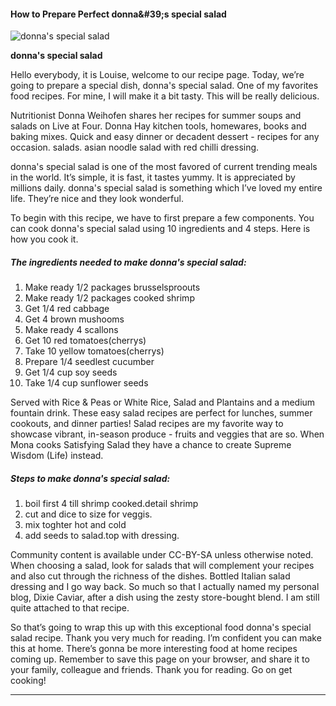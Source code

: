             

#### How to Prepare Perfect donna&amp;#39;s special salad

![donna's special salad](https://img-global.cpcdn.com/recipes/22738308/751x532cq70/donnas-special-salad-recipe-main-photo.jpg)

**donna's special salad**

Hello everybody, it is Louise, welcome to our recipe page. Today, we’re going to prepare a special dish, donna's special salad. One of my favorites food recipes. For mine, I will make it a bit tasty. This will be really delicious.

Nutritionist Donna Weihofen shares her recipes for summer soups and salads on Live at Four. Donna Hay kitchen tools, homewares, books and baking mixes. Quick and easy dinner or decadent dessert - recipes for any occasion. salads. asian noodle salad with red chilli dressing.

donna's special salad is one of the most favored of current trending meals in the world. It’s simple, it is fast, it tastes yummy. It is appreciated by millions daily. donna's special salad is something which I’ve loved my entire life. They’re nice and they look wonderful.

To begin with this recipe, we have to first prepare a few components. You can cook donna's special salad using 10 ingredients and 4 steps. Here is how you cook it.

##### The ingredients needed to make donna's special salad:

1.  Make ready 1/2 packages brusselsproouts
2.  Make ready 1/2 packages cooked shrimp
3.  Get 1/4 red cabbage
4.  Get 4 brown mushooms
5.  Make ready 4 scallons
6.  Get 10 red tomatoes(cherrys)
7.  Take 10 yellow tomatoes(cherrys)
8.  Prepare 1/4 seedlest cucumber
9.  Get 1/4 cup soy seeds
10.  Take 1/4 cup sunflower seeds

Served with Rice & Peas or White Rice, Salad and Plantains and a medium fountain drink. These easy salad recipes are perfect for lunches, summer cookouts, and dinner parties! Salad recipes are my favorite way to showcase vibrant, in-season produce - fruits and veggies that are so. When Mona cooks Satisfying Salad they have a chance to create Supreme Wisdom (Life) instead.

##### Steps to make donna's special salad:

1.  boil first 4 till shrimp cooked.detail shrimp
2.  cut and dice to size for veggis.
3.  mix toghter hot and cold
4.  add seeds to salad.top with dressing.

Community content is available under CC-BY-SA unless otherwise noted. When choosing a salad, look for salads that will complement your recipes and also cut through the richness of the dishes. Bottled Italian salad dressing and I go way back. So much so that I actually named my personal blog, Dixie Caviar, after a dish using the zesty store-bought blend. I am still quite attached to that recipe.

So that’s going to wrap this up with this exceptional food donna's special salad recipe. Thank you very much for reading. I’m confident you can make this at home. There’s gonna be more interesting food at home recipes coming up. Remember to save this page on your browser, and share it to your family, colleague and friends. Thank you for reading. Go on get cooking!

* * *